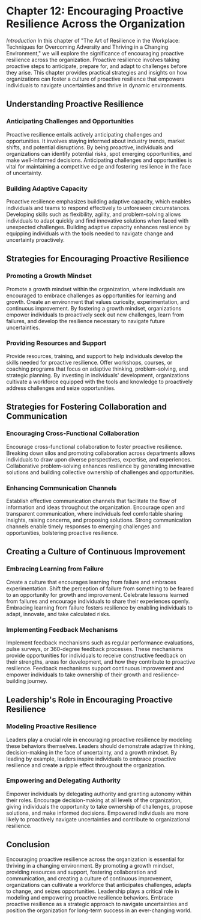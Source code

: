 Chapter 12: Encouraging Proactive Resilience Across the Organization
====================================================================

*Introduction* In this chapter of "The Art of Resilience in the Workplace: Techniques for Overcoming Adversity and Thriving in a Changing Environment," we will explore the significance of encouraging proactive resilience across the organization. Proactive resilience involves taking proactive steps to anticipate, prepare for, and adapt to challenges before they arise. This chapter provides practical strategies and insights on how organizations can foster a culture of proactive resilience that empowers individuals to navigate uncertainties and thrive in dynamic environments.

Understanding Proactive Resilience
----------------------------------

### Anticipating Challenges and Opportunities

Proactive resilience entails actively anticipating challenges and opportunities. It involves staying informed about industry trends, market shifts, and potential disruptions. By being proactive, individuals and organizations can identify potential risks, spot emerging opportunities, and make well-informed decisions. Anticipating challenges and opportunities is vital for maintaining a competitive edge and fostering resilience in the face of uncertainty.

### Building Adaptive Capacity

Proactive resilience emphasizes building adaptive capacity, which enables individuals and teams to respond effectively to unforeseen circumstances. Developing skills such as flexibility, agility, and problem-solving allows individuals to adapt quickly and find innovative solutions when faced with unexpected challenges. Building adaptive capacity enhances resilience by equipping individuals with the tools needed to navigate change and uncertainty proactively.

Strategies for Encouraging Proactive Resilience
-----------------------------------------------

### Promoting a Growth Mindset

Promote a growth mindset within the organization, where individuals are encouraged to embrace challenges as opportunities for learning and growth. Create an environment that values curiosity, experimentation, and continuous improvement. By fostering a growth mindset, organizations empower individuals to proactively seek out new challenges, learn from failures, and develop the resilience necessary to navigate future uncertainties.

### Providing Resources and Support

Provide resources, training, and support to help individuals develop the skills needed for proactive resilience. Offer workshops, courses, or coaching programs that focus on adaptive thinking, problem-solving, and strategic planning. By investing in individuals' development, organizations cultivate a workforce equipped with the tools and knowledge to proactively address challenges and seize opportunities.

Strategies for Fostering Collaboration and Communication
--------------------------------------------------------

### Encouraging Cross-Functional Collaboration

Encourage cross-functional collaboration to foster proactive resilience. Breaking down silos and promoting collaboration across departments allows individuals to draw upon diverse perspectives, expertise, and experiences. Collaborative problem-solving enhances resilience by generating innovative solutions and building collective ownership of challenges and opportunities.

### Enhancing Communication Channels

Establish effective communication channels that facilitate the flow of information and ideas throughout the organization. Encourage open and transparent communication, where individuals feel comfortable sharing insights, raising concerns, and proposing solutions. Strong communication channels enable timely responses to emerging challenges and opportunities, bolstering proactive resilience.

Creating a Culture of Continuous Improvement
--------------------------------------------

### Embracing Learning from Failure

Create a culture that encourages learning from failure and embraces experimentation. Shift the perception of failure from something to be feared to an opportunity for growth and improvement. Celebrate lessons learned from failures and encourage individuals to share their experiences openly. Embracing learning from failure fosters resilience by enabling individuals to adapt, innovate, and take calculated risks.

### Implementing Feedback Mechanisms

Implement feedback mechanisms such as regular performance evaluations, pulse surveys, or 360-degree feedback processes. These mechanisms provide opportunities for individuals to receive constructive feedback on their strengths, areas for development, and how they contribute to proactive resilience. Feedback mechanisms support continuous improvement and empower individuals to take ownership of their growth and resilience-building journey.

Leadership's Role in Encouraging Proactive Resilience
-----------------------------------------------------

### Modeling Proactive Resilience

Leaders play a crucial role in encouraging proactive resilience by modeling these behaviors themselves. Leaders should demonstrate adaptive thinking, decision-making in the face of uncertainty, and a growth mindset. By leading by example, leaders inspire individuals to embrace proactive resilience and create a ripple effect throughout the organization.

### Empowering and Delegating Authority

Empower individuals by delegating authority and granting autonomy within their roles. Encourage decision-making at all levels of the organization, giving individuals the opportunity to take ownership of challenges, propose solutions, and make informed decisions. Empowered individuals are more likely to proactively navigate uncertainties and contribute to organizational resilience.

Conclusion
----------

Encouraging proactive resilience across the organization is essential for thriving in a changing environment. By promoting a growth mindset, providing resources and support, fostering collaboration and communication, and creating a culture of continuous improvement, organizations can cultivate a workforce that anticipates challenges, adapts to change, and seizes opportunities. Leadership plays a critical role in modeling and empowering proactive resilience behaviors. Embrace proactive resilience as a strategic approach to navigate uncertainties and position the organization for long-term success in an ever-changing world.
